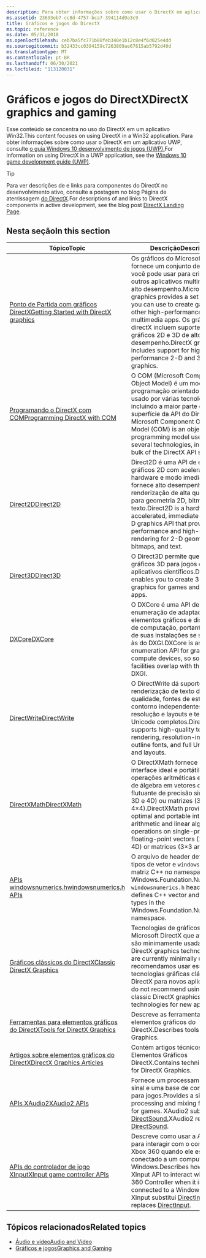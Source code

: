 ```yaml
---
description: Para obter informações sobre como usar o DirectX em aplicativos UWP, consulte Jogos e DirectX (UWP)
ms.assetid: 23693eb7-cc8d-4757-bca7-394114d9a3c9
title: Gráficos e jogos do DirectX
ms.topic: reference
ms.date: 05/31/2018
ms.openlocfilehash: ceb7ba5fc771b88feb340e1b12c8e4f6d025e4dd
ms.sourcegitcommit: b32433cc0394159c7263809ae67615ab5792d40d
ms.translationtype: MT
ms.contentlocale: pt-BR
ms.lasthandoff: 06/30/2021
ms.locfileid: "113120031"
---
```

# <a name="directx-graphics-and-gaming"></a><span data-ttu-id="7aaac-103">Gráficos e jogos do DirectX</span><span class="sxs-lookup"><span data-stu-id="7aaac-103">DirectX graphics and gaming</span></span>

<span data-ttu-id="7aaac-104">Esse conteúdo se concentra no uso do DirectX em um aplicativo Win32.</span><span class="sxs-lookup"><span data-stu-id="7aaac-104">This content focuses on using DirectX in a Win32 application.</span></span> <span data-ttu-id="7aaac-105">Para obter informações sobre como usar o DirectX em um aplicativo UWP, consulte [o guia Windows 10 desenvolvimento de jogos (UWP).](/windows/uwp/gaming/e2e)</span><span class="sxs-lookup"><span data-stu-id="7aaac-105">For information on using DirectX in a UWP application, see the [Windows 10 game development guide (UWP)](/windows/uwp/gaming/e2e).</span></span>

> [!TIP]
> <span data-ttu-id="7aaac-106">Para ver descrições de e links para componentes do DirectX no desenvolvimento ativo, consulte a postagem no blog Página de aterrissagem [do DirectX](https://devblogs.microsoft.com/directx/landing-page/).</span><span class="sxs-lookup"><span data-stu-id="7aaac-106">For descriptions of and links to DirectX components in active development, see the blog post [DirectX Landing Page](https://devblogs.microsoft.com/directx/landing-page/).</span></span>

## <a name="in-this-section"></a><span data-ttu-id="7aaac-107">Nesta seção</span><span class="sxs-lookup"><span data-stu-id="7aaac-107">In this section</span></span>

| <span data-ttu-id="7aaac-108">Tópico</span><span class="sxs-lookup"><span data-stu-id="7aaac-108">Topic</span></span> | <span data-ttu-id="7aaac-109">Descrição</span><span class="sxs-lookup"><span data-stu-id="7aaac-109">Description</span></span> |
|-|-|
| [<span data-ttu-id="7aaac-110">Ponto de Partida com gráficos DirectX</span><span class="sxs-lookup"><span data-stu-id="7aaac-110">Getting Started with DirectX graphics</span></span>](./getting-started-with-directx-graphics.md) | <span data-ttu-id="7aaac-111">Os gráficos do Microsoft DirectX fornece um conjunto de APIs que você pode usar para criar jogos e outros aplicativos multimídia de alto desempenho.</span><span class="sxs-lookup"><span data-stu-id="7aaac-111">Microsoft DirectX graphics provides a set of APIs that you can use to create games and other high-performance multimedia apps.</span></span> <span data-ttu-id="7aaac-112">Os gráficos directX incluem suporte para gráficos 2D e 3D de alto desempenho.</span><span class="sxs-lookup"><span data-stu-id="7aaac-112">DirectX graphics includes support for high-performance 2-D and 3-D graphics.</span></span> |
| [<span data-ttu-id="7aaac-113">Programando o DirectX com COM</span><span class="sxs-lookup"><span data-stu-id="7aaac-113">Programming DirectX with COM</span></span>](prog-dx-with-com.md) | <span data-ttu-id="7aaac-114">O COM (Microsoft Component Object Model) é um modelo de programação orientado a objeto usado por várias tecnologias, incluindo a maior parte da superfície da API do DirectX.</span><span class="sxs-lookup"><span data-stu-id="7aaac-114">The Microsoft Component Object Model (COM) is an object-oriented programming model used by several technologies, including the bulk of the DirectX API surface.</span></span> |
| [<span data-ttu-id="7aaac-115">Direct2D</span><span class="sxs-lookup"><span data-stu-id="7aaac-115">Direct2D</span></span>](./direct2d/direct2d-portal.md) | <span data-ttu-id="7aaac-116">Direct2D é uma API de elementos gráficos 2D com aceleração de hardware e modo imediato que fornece alto desempenho e renderização de alta qualidade para geometria 2D, bitmaps e texto.</span><span class="sxs-lookup"><span data-stu-id="7aaac-116">Direct2D is a hardware-accelerated, immediate-mode, 2-D graphics API that provides high performance and high-quality rendering for 2-D geometry, bitmaps, and text.</span></span> |
| [<span data-ttu-id="7aaac-117">Direct3D</span><span class="sxs-lookup"><span data-stu-id="7aaac-117">Direct3D</span></span>](./direct3d.md) | <span data-ttu-id="7aaac-118">O Direct3D permite que você crie gráficos 3D para jogos e aplicativos científicos.</span><span class="sxs-lookup"><span data-stu-id="7aaac-118">Direct3D enables you to create 3-D graphics for games and scientific apps.</span></span> |
| [<span data-ttu-id="7aaac-119">DXCore</span><span class="sxs-lookup"><span data-stu-id="7aaac-119">DXCore</span></span>](./dxcore/dxcore.md) | <span data-ttu-id="7aaac-120">O DXCore é uma API de enumeração de adaptador para elementos gráficos e dispositivos de computação, portanto, algumas de suas instalações se sobrepõem às do DXGI.</span><span class="sxs-lookup"><span data-stu-id="7aaac-120">DXCore is an adapter enumeration API for graphics and compute devices, so some of its facilities overlap with those of DXGI.</span></span> |
| [<span data-ttu-id="7aaac-121">DirectWrite</span><span class="sxs-lookup"><span data-stu-id="7aaac-121">DirectWrite</span></span>](./directwrite/direct-write-portal.md) | <span data-ttu-id="7aaac-122">O DirectWrite dá suporte à renderização de texto de alta qualidade, fontes de estrutura de contorno independentes de resolução e layouts e texto Unicode completos.</span><span class="sxs-lookup"><span data-stu-id="7aaac-122">DirectWrite supports high-quality text rendering, resolution-independent outline fonts, and full Unicode text and layouts.</span></span> |
| [<span data-ttu-id="7aaac-123">DirectXMath</span><span class="sxs-lookup"><span data-stu-id="7aaac-123">DirectXMath</span></span>](./dxmath/directxmath-portal.md) | <span data-ttu-id="7aaac-124">O DirectXMath fornece uma interface ideal e portátil para operações aritméticas e lineares de álgebra em vetores de ponto flutuante de precisão simples (2D, 3D e 4D) ou matrizes (3×3 e 4×4).</span><span class="sxs-lookup"><span data-stu-id="7aaac-124">DirectXMath provides an optimal and portable interface for arithmetic and linear algebra operations on single-precision floating-point vectors (2D, 3D, and 4D) or matrices (3×3 and 4×4).</span></span> |
| [<span data-ttu-id="7aaac-125">APIs windowsnumerics.h</span><span class="sxs-lookup"><span data-stu-id="7aaac-125">windowsnumerics.h APIs</span></span>](./numerics_h/windowsnumerics-h-apis-portal.md) | <span data-ttu-id="7aaac-126">O arquivo de header define os tipos de vetor e `windowsnumerics.h` matriz C++ no namespace Windows.Foundation.Numerics.</span><span class="sxs-lookup"><span data-stu-id="7aaac-126">The `windowsnumerics.h` header file defines C++ vector and matrix types in the Windows.Foundation.Numerics namespace.</span></span> |
| [<span data-ttu-id="7aaac-127">Gráficos clássicos do DirectX</span><span class="sxs-lookup"><span data-stu-id="7aaac-127">Classic DirectX Graphics</span></span>](./classic-directx-graphics.md) | <span data-ttu-id="7aaac-128">Tecnologias de gráficos do Microsoft DirectX que atualmente são minimamente usadas.</span><span class="sxs-lookup"><span data-stu-id="7aaac-128">Microsoft DirectX graphics technologies that are currently minimally used.</span></span> <span data-ttu-id="7aaac-129">Não recomendamos usar essas tecnologias gráficas clássicas do DirectX para novos aplicativos.</span><span class="sxs-lookup"><span data-stu-id="7aaac-129">We do not recommend using these classic DirectX graphics technologies for new apps.</span></span> |
| [<span data-ttu-id="7aaac-130">Ferramentas para elementos gráficos do DirectX</span><span class="sxs-lookup"><span data-stu-id="7aaac-130">Tools for DirectX Graphics</span></span>](./direct3dtools/dx-graphics-tools.md) | <span data-ttu-id="7aaac-131">Descreve as ferramentas para elementos gráficos do DirectX.</span><span class="sxs-lookup"><span data-stu-id="7aaac-131">Describes tools for DirectX Graphics.</span></span> |
| [<span data-ttu-id="7aaac-132">Artigos sobre elementos gráficos do DirectX</span><span class="sxs-lookup"><span data-stu-id="7aaac-132">DirectX Graphics Articles</span></span>](./direct3darticles/directx-graphics-articles-portal.md) | <span data-ttu-id="7aaac-133">Contém artigos técnicos para Elementos Gráficos DirectX.</span><span class="sxs-lookup"><span data-stu-id="7aaac-133">Contains technical articles for DirectX Graphics.</span></span> |
| [<span data-ttu-id="7aaac-134">APIs XAudio2</span><span class="sxs-lookup"><span data-stu-id="7aaac-134">XAudio2 APIs</span></span>](./xaudio2/xaudio2-apis-portal.md) | <span data-ttu-id="7aaac-135">Fornece um processamento de sinal e uma base de combinação para jogos.</span><span class="sxs-lookup"><span data-stu-id="7aaac-135">Provides a signal processing and mixing foundation for games.</span></span> <span data-ttu-id="7aaac-136">XAudio2 substitui [DirectSound.](/previous-versions/windows/desktop/ee416960(v=vs.85))</span><span class="sxs-lookup"><span data-stu-id="7aaac-136">XAudio2 replaces [DirectSound](/previous-versions/windows/desktop/ee416960(v=vs.85)).</span></span> |
| [<span data-ttu-id="7aaac-137">APIs do controlador de jogo XInput</span><span class="sxs-lookup"><span data-stu-id="7aaac-137">XInput game controller APIs</span></span>](./xinput/xinput-game-controller-apis-portal.md) | <span data-ttu-id="7aaac-138">Descreve como usar a API XInput para interagir com o controlador Xbox 360 quando ele estiver conectado a um computador Windows.</span><span class="sxs-lookup"><span data-stu-id="7aaac-138">Describes how to use the XInput API to interact with the Xbox 360 Controller when it is connected to a Windows computer.</span></span> <span data-ttu-id="7aaac-139">XInput substitui [DirectInput](/previous-versions/windows/desktop/ee416842(v=vs.85)).</span><span class="sxs-lookup"><span data-stu-id="7aaac-139">XInput replaces [DirectInput](/previous-versions/windows/desktop/ee416842(v=vs.85)).</span></span> |

## <a name="related-topics"></a><span data-ttu-id="7aaac-140">Tópicos relacionados</span><span class="sxs-lookup"><span data-stu-id="7aaac-140">Related topics</span></span>

* [<span data-ttu-id="7aaac-141">Áudio e vídeo</span><span class="sxs-lookup"><span data-stu-id="7aaac-141">Audio and Video</span></span>](./audio-and-video.md)
* [<span data-ttu-id="7aaac-142">Gráficos e jogos</span><span class="sxs-lookup"><span data-stu-id="7aaac-142">Graphics and Gaming</span></span>](./graphics-and-multimedia.md)
